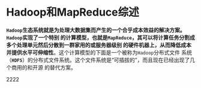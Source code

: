 Hadoop和MapReduce综述
=================================================================================
**`Hadoop`生态系统就是为处理大数据集而产生的一个合乎成本效益的解决方案。`Hadoop`实现了一个特别
的计算模型，也就是`MapReduce`，其可以将计算任务分割成多个处理单元然后分散到一群家用的或服务器级别
的硬件机器上，从而降低成本并提供水平可伸缩性**。这个计算模型的下面是一个被称为`Hadoop`分布式文件
系统（**`HDFS`**）的分布式文件系统。这个文件系统是“可插拔的”，而且现在已经出现了几个商用的和开源
的替代方案。




















































2222
